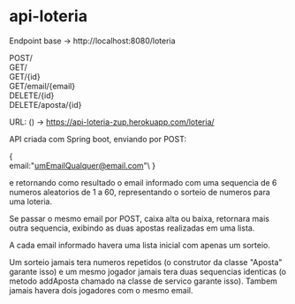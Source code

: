 # api-loteria


Endpoint base -> http://localhost:8080/loteria

POST/\
GET/\
GET/{id}\
GET/email/{email}\
DELETE/{id}\
DELETE/aposta/{id}

URL: () -> https://api-loteria-zup.herokuapp.com/loteria/


API criada com Spring boot, enviando por POST: 

{ \
  email:"umEmailQualquer@email.com"\ 
} 

e retornando como resultado o email informado com uma sequencia de 6 numeros aleatorios de 1 a 60, representando o sorteio de numeros para uma loteria.

Se passar o mesmo email por POST, caixa alta ou baixa, retornara mais outra sequencia, exibindo as duas apostas realizadas em uma lista.

A cada email informado havera uma lista inicial com apenas um sorteio.

Um sorteio jamais tera numeros repetidos (o construtor da classe "Aposta" garante isso) e um mesmo jogador jamais tera duas sequencias identicas (o metodo addAposta chamado na classe de servico garante isso). Tambem jamais havera dois jogadores com o mesmo email.
